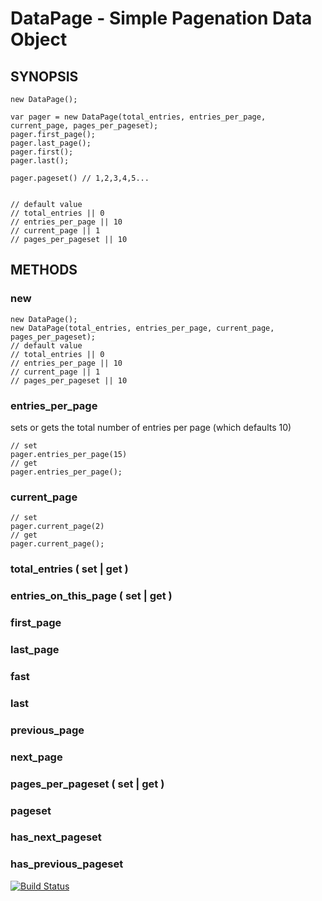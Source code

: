 DataPage - Simple Pagenation Data Object
==================================================

SYNOPSIS
--------------------------------------

```
new DataPage();

var pager = new DataPage(total_entries, entries_per_page, current_page, pages_per_pageset);
pager.first_page();
pager.last_page();
pager.first();
pager.last();

pager.pageset() // 1,2,3,4,5...


// default value
// total_entries || 0
// entries_per_page || 10
// current_page || 1
// pages_per_pageset || 10

```

METHODS
--------------------------------------
### new

```
new DataPage();
new DataPage(total_entries, entries_per_page, current_page, pages_per_pageset);
// default value
// total_entries || 0
// entries_per_page || 10
// current_page || 1
// pages_per_pageset || 10

```

### entries_per_page
sets or gets the total number of entries per page (which defaults 10)

```
// set
pager.entries_per_page(15)
// get
pager.entries_per_page();
```

### current_page
```
// set
pager.current_page(2)
// get
pager.current_page();
```

### total_entries ( set | get )

### entries_on_this_page ( set | get )

### first_page

### last_page

### fast

### last

### previous_page

### next_page

### pages_per_pageset ( set | get )

### pageset

### has_next_pageset

### has_previous_pageset

[![Build Status](https://travis-ci.org/trapple/datapagejs.svg?branch=master)](https://travis-ci.org/trapple/datapagejs)
